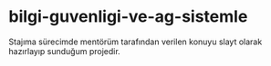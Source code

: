# bilgi-guvenligi-ve-ag-sistemle
Stajıma sürecimde mentörüm tarafından verilen konuyu slayt olarak hazırlayıp sunduğum projedir.
